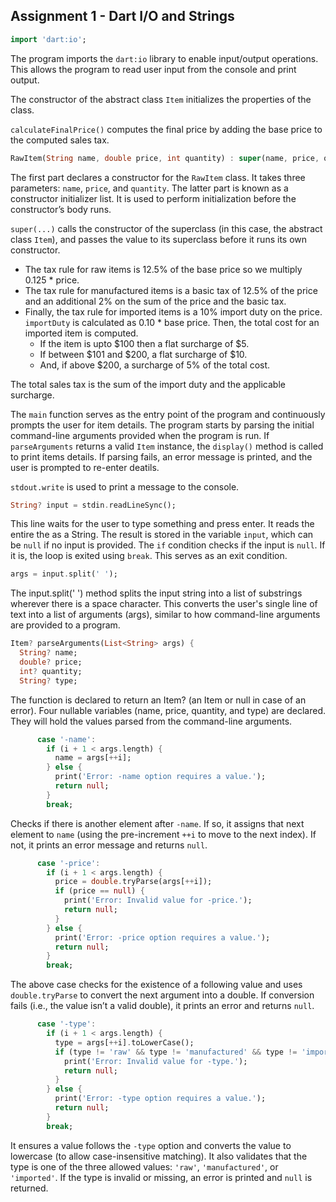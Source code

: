 ## Assignment 1 - Dart I/O and Strings
```dart
import 'dart:io';
```
The program imports the `dart:io` library to enable input/output operations. This allows the program to read user input from the console and print output.

The constructor of the abstract class `Item` initializes the properties of the class.

`calculateFinalPrice()` computes the final price by adding the base price to the computed sales tax.

```dart
RawItem(String name, double price, int quantity) : super(name, price, quantity, 'raw');
```
The first part declares a constructor for the `RawItem` class. It takes three parameters: `name`, `price`, and `quantity`. The latter part is known as a constructor initializer list.
It is used to perform initialization before the constructor’s body runs.

`super(...)` calls the constructor of the superclass (in this case, the abstract class `Item`), and passes the value to its superclass before it runs its own constructor.
- The tax rule for raw items is 12.5% of the base price so we multiply 0.125 * price.
- The tax rule for manufactured items is a basic tax of 12.5% of the price and an additional 2% on the sum of the price and the basic tax.
- Finally, the tax rule for imported items is a 10% import duty on the price. `importDuty` is calculated as 0.10 * base price. Then, the total cost for an imported item is computed.
    - If the item is upto $100 then a flat surcharge of $5.
    - If between $101 and $200, a flat surcharge of $10.
    - And, if above $200, a surcharge of 5% of the total cost.

The total sales tax is the sum of the import duty and the applicable surcharge.

The `main` function serves as the entry point of the program and continuously prompts the user for item details. The program starts by parsing the initial command-line arguments provided when the program is run.
If `parseArguments` returns a valid `Item` instance, the `display()` method is called to print items details.
If parsing fails, an error message is printed, and the user is prompted to re-enter deatils.

`stdout.write` is used to print a message to the console. 
```dart
String? input = stdin.readLineSync();
```
This line waits for the user to type something and press enter. It reads the entire the as a String. The result is stored in the variable `input`, which can be `null` if no input is provided.
The `if` condition checks if the input is `null`. If it is, the loop is exited using `break`. This serves as an exit condition.
```dart
args = input.split(' ');
```
The input.split(' ') method splits the input string into a list of substrings wherever there is a space character. This converts the user's single line of text into a list of arguments (args), similar to how command-line arguments are provided to a program.
```dart
Item? parseArguments(List<String> args) {
  String? name;
  double? price;
  int? quantity;
  String? type;
```
The function is declared to return an Item? (an Item or null in case of an error). Four nullable variables (name, price, quantity, and type) are declared. 
They will hold the values parsed from the command-line arguments.
```dart
      case '-name':
        if (i + 1 < args.length) {
          name = args[++i];
        } else {
          print('Error: -name option requires a value.');
          return null;
        }
        break;
```
Checks if there is another element after `-name`. If so, it assigns that next element to `name` (using the pre-increment `++i` to move to the next index).
If not, it prints an error message and returns `null`.
```dart
      case '-price':
        if (i + 1 < args.length) {
          price = double.tryParse(args[++i]);
          if (price == null) {
            print('Error: Invalid value for -price.');
            return null;
          }
        } else {
          print('Error: -price option requires a value.');
          return null;
        }
        break;
```
The above case checks for the existence of a following value and uses `double.tryParse` to convert the next argument into a double.
If conversion fails (i.e., the value isn’t a valid double), it prints an error and returns `null`.
```dart
      case '-type':
        if (i + 1 < args.length) {
          type = args[++i].toLowerCase();
          if (type != 'raw' && type != 'manufactured' && type != 'imported') {
            print('Error: Invalid value for -type.');
            return null;
          }
        } else {
          print('Error: -type option requires a value.');
          return null;
        }
        break;
```
It ensures a value follows the `-type` option and converts the value to lowercase (to allow case-insensitive matching). It also validates that the type is one of the three allowed values: `'raw'`, `'manufactured'`, or `'imported'`.
If the type is invalid or missing, an error is printed and `null` is returned.
